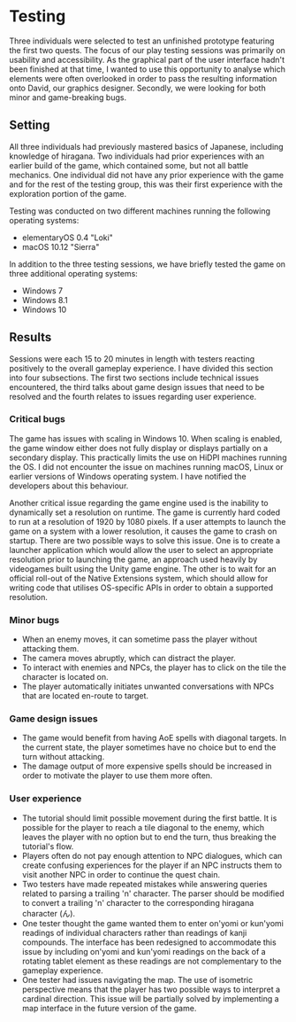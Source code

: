 # Testing

Three individuals were selected to test an unfinished prototype featuring the first two quests. The focus of our play testing sessions was primarily on usability and accessibility. As the graphical part of the user interface hadn't been finished at that time, I wanted to use this opportunity to analyse which elements were often overlooked in order to pass the resulting information onto David, our graphics designer. Secondly, we were looking for both minor and game-breaking bugs.

## Setting

All three individuals had previously mastered basics of Japanese, including knowledge of hiragana. Two individuals had prior experiences with an earlier build of the game, which contained some, but not all battle mechanics. One individual did not have any prior experience with the game and for the rest of the testing group, this was their first experience with the exploration portion of the game.

Testing was conducted on two different machines running the following operating systems:
- elementaryOS 0.4 "Loki"
- macOS 10.12 "Sierra"

In addition to the three testing sessions, we have briefly tested the game on three additional operating systems:
- Windows 7
- Windows 8.1
- Windows 10

## Results

Sessions were each 15 to 20 minutes in length with testers reacting positively to the overall gameplay experience. I have divided this section into four subsections. The first two sections include technical issues encountered, the third talks about game design issues that need to be resolved and the fourth relates to issues regarding user experience.

### Critical bugs

The game has issues with scaling in Windows 10. When scaling is enabled, the game window either does not fully display or displays partially on a secondary display. This practically limits the use on HiDPI machines running the OS. I did not encounter the issue on machines running macOS, Linux or earlier versions of Windows operating system. I have notified the developers about this behaviour.

Another critical issue regarding the game engine used is the inability to dynamically set a resolution on runtime. The game is currently hard coded to run at a resolution of 1920 by 1080 pixels. If a user attempts to launch the game on a system with a lower resolution, it causes the game to crash on startup. There are two possible ways to solve this issue. One is to create a launcher application which would allow the user to select an appropriate resolution prior to launching the game, an approach used heavily by videogames built using the Unity game engine. The other is to wait for an official roll-out of the Native Extensions system, which should allow for writing code that utilises OS-specific APIs in order to obtain a supported resolution.

### Minor bugs

- When an enemy moves, it can sometime pass the player without attacking them.
- The camera moves abruptly, which can distract the player.
- To interact with enemies and NPCs, the player has to click on the tile the character is located on.
- The player automatically initiates unwanted conversations with NPCs that are located en-route to target.

### Game design issues

- The game would benefit from having AoE spells with diagonal targets. In the current state, the player sometimes have no choice but to end the turn without attacking.
- The damage output of more expensive spells should be increased in order to motivate the player to use them more often.

### User experience

- The tutorial should limit possible movement during the first battle. It is possible for the player to reach a tile diagonal to the enemy, which leaves the player with no option but to end the turn, thus breaking the tutorial's flow.
- Players often do not pay enough attention to NPC dialogues, which can create confusing experiences for the player if an NPC instructs them to visit another NPC in order to continue the quest chain.
- Two testers have made repeated mistakes while answering queries related to parsing a trailing 'n' character. The parser should be modified to convert a trailing 'n' character to the corresponding hiragana character (ん).
- One tester thought the game wanted them to enter on'yomi or kun'yomi readings of individual characters rather than readings of kanji compounds. The interface has been redesigned to accommodate this issue by including on'yomi and kun'yomi readings on the back of a rotating tablet element as these readings are not complementary to the gameplay experience.
- One tester had issues navigating the map. The use of isometric perspective means that the player has two possible ways to interpret a cardinal direction. This issue will be partially solved by implementing a map interface in the future version of the game.
